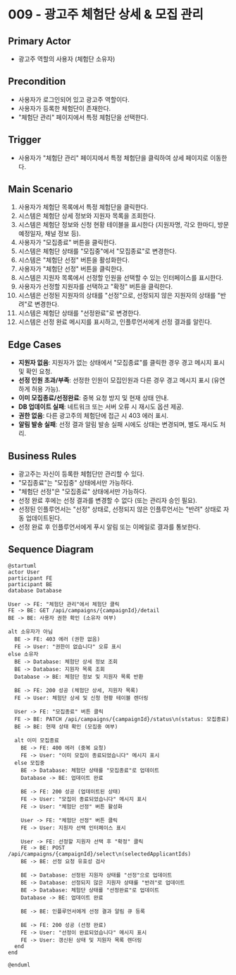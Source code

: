 # 009 - 광고주 체험단 상세 & 모집 관리

## Primary Actor

- 광고주 역할의 사용자 (체험단 소유자)

## Precondition

- 사용자가 로그인되어 있고 광고주 역할이다.
- 사용자가 등록한 체험단이 존재한다.
- "체험단 관리" 페이지에서 특정 체험단을 선택한다.

## Trigger

- 사용자가 "체험단 관리" 페이지에서 특정 체험단을 클릭하여 상세 페이지로 이동한다.

## Main Scenario

1. 사용자가 체험단 목록에서 특정 체험단을 클릭한다.
2. 시스템은 체험단 상세 정보와 지원자 목록을 조회한다.
3. 시스템은 체험단 정보와 신청 현황 테이블을 표시한다 (지원자명, 각오 한마디, 방문 예정일자, 채널 정보 등).
4. 사용자가 "모집종료" 버튼을 클릭한다.
5. 시스템은 체험단 상태를 "모집중"에서 "모집종료"로 변경한다.
6. 시스템은 "체험단 선정" 버튼을 활성화한다.
7. 사용자가 "체험단 선정" 버튼을 클릭한다.
8. 시스템은 지원자 목록에서 선정할 인원을 선택할 수 있는 인터페이스를 표시한다.
9. 사용자가 선정할 지원자를 선택하고 "확정" 버튼을 클릭한다.
10. 시스템은 선정된 지원자의 상태를 "선정"으로, 선정되지 않은 지원자의 상태를 "반려"로 변경한다.
11. 시스템은 체험단 상태를 "선정완료"로 변경한다.
12. 시스템은 선정 완료 메시지를 표시하고, 인플루언서에게 선정 결과를 알린다.

## Edge Cases

- **지원자 없음**: 지원자가 없는 상태에서 "모집종료"를 클릭한 경우 경고 메시지 표시 및 확인 요청.
- **선정 인원 초과/부족**: 선정한 인원이 모집인원과 다른 경우 경고 메시지 표시 (유연하게 허용 가능).
- **이미 모집종료/선정완료**: 중복 요청 방지 및 현재 상태 안내.
- **DB 업데이트 실패**: 네트워크 또는 서버 오류 시 재시도 옵션 제공.
- **권한 없음**: 다른 광고주의 체험단에 접근 시 403 에러 표시.
- **알림 발송 실패**: 선정 결과 알림 발송 실패 시에도 상태는 변경되며, 별도 재시도 처리.

## Business Rules

- 광고주는 자신이 등록한 체험단만 관리할 수 있다.
- "모집종료"는 "모집중" 상태에서만 가능하다.
- "체험단 선정"은 "모집종료" 상태에서만 가능하다.
- 선정 완료 후에는 선정 결과를 변경할 수 없다 (또는 관리자 승인 필요).
- 선정된 인플루언서는 "선정" 상태로, 선정되지 않은 인플루언서는 "반려" 상태로 자동 업데이트된다.
- 선정 완료 후 인플루언서에게 푸시 알림 또는 이메일로 결과를 통보한다.

## Sequence Diagram

```plantuml
@startuml
actor User
participant FE
participant BE
database Database

User -> FE: "체험단 관리"에서 체험단 클릭
FE -> BE: GET /api/campaigns/{campaignId}/detail
BE -> BE: 사용자 권한 확인 (소유자 여부)

alt 소유자가 아님
  BE -> FE: 403 에러 (권한 없음)
  FE -> User: "권한이 없습니다" 오류 표시
else 소유자
  BE -> Database: 체험단 상세 정보 조회
  BE -> Database: 지원자 목록 조회
  Database -> BE: 체험단 정보 및 지원자 목록 반환

  BE -> FE: 200 성공 (체험단 상세, 지원자 목록)
  FE -> User: 체험단 상세 및 신청 현황 테이블 렌더링

  User -> FE: "모집종료" 버튼 클릭
  FE -> BE: PATCH /api/campaigns/{campaignId}/status\n(status: 모집종료)
  BE -> BE: 현재 상태 확인 (모집중 여부)

  alt 이미 모집종료
    BE -> FE: 400 에러 (중복 요청)
    FE -> User: "이미 모집이 종료되었습니다" 메시지 표시
  else 모집중
    BE -> Database: 체험단 상태를 "모집종료"로 업데이트
    Database -> BE: 업데이트 완료

    BE -> FE: 200 성공 (업데이트된 상태)
    FE -> User: "모집이 종료되었습니다" 메시지 표시
    FE -> User: "체험단 선정" 버튼 활성화

    User -> FE: "체험단 선정" 버튼 클릭
    FE -> User: 지원자 선택 인터페이스 표시

    User -> FE: 선정할 지원자 선택 후 "확정" 클릭
    FE -> BE: POST /api/campaigns/{campaignId}/select\n(selectedApplicantIds)
    BE -> BE: 선정 요청 유효성 검사

    BE -> Database: 선정된 지원자 상태를 "선정"으로 업데이트
    BE -> Database: 선정되지 않은 지원자 상태를 "반려"로 업데이트
    BE -> Database: 체험단 상태를 "선정완료"로 업데이트
    Database -> BE: 업데이트 완료

    BE -> BE: 인플루언서에게 선정 결과 알림 큐 등록

    BE -> FE: 200 성공 (선정 완료)
    FE -> User: "선정이 완료되었습니다" 메시지 표시
    FE -> User: 갱신된 상태 및 지원자 목록 렌더링
  end
end

@enduml
```